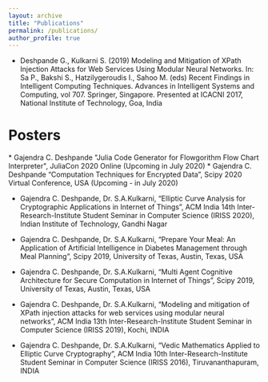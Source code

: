 ```yaml
---
layout: archive
title: "Publications"
permalink: /publications/
author_profile: true
---
```

* Deshpande G., Kulkarni S. (2019) Modeling and Mitigation of XPath Injection Attacks for Web Services Using Modular Neural Networks. In: Sa P., Bakshi S., Hatzilygeroudis I., Sahoo M. (eds) Recent Findings in Intelligent Computing Techniques. Advances in Intelligent Systems and Computing, vol 707. Springer, Singapore. Presented at ICACNI 2017, National Institute of Technology, Goa, India

<h1>Posters</h1>
* Gajendra C. Deshpande "Julia Code Generator for Flowgorithm Flow Chart Interpreter", JuliaCon 2020 Online (Upcoming in July 2020)
* Gajendra C. Deshpande “Computation Techniques for Encrypted Data”, Scipy 2020 Virtual Conference, USA (Upcoming - in July 2020) 

* Gajendra C. Deshpande, Dr. S.A.Kulkarni, “Elliptic Curve Analysis for Cryptographic Applications in Internet of Things”, ACM India 14th Inter-Research-Institute Student Seminar in Computer Science (IRISS 2020), Indian Institute of Technology, Gandhi Nagar

* Gajendra C. Deshpande, Dr. S.A.Kulkarni, “Prepare Your Meal: An Application of Artificial Intelligence in Diabetes Management through Meal Planning”, Scipy 2019, University of Texas, Austin, Texas, USA 

* Gajendra C. Deshpande, Dr. S.A.Kulkarni, “Multi Agent Cognitive Architecture for Secure Computation in Internet of Things”, Scipy 2019, University of Texas, Austin, Texas, USA 

* Gajendra C. Deshpande, Dr. S.A.Kulkarni, “Modeling and mitigation of XPath injection attacks for web services using modular neural networks”, ACM India 13th Inter-Research-Institute Student Seminar in Computer Science (IRISS 2019), Kochi, INDIA

* Gajendra C. Deshpande, Dr. S.A.Kulkarni, “Vedic Mathematics Applied to Elliptic Curve Cryptography”, ACM India 10th Inter-Research-Institute Student Seminar in Computer Science (IRISS 2016), Tiruvananthapuram, INDIA
